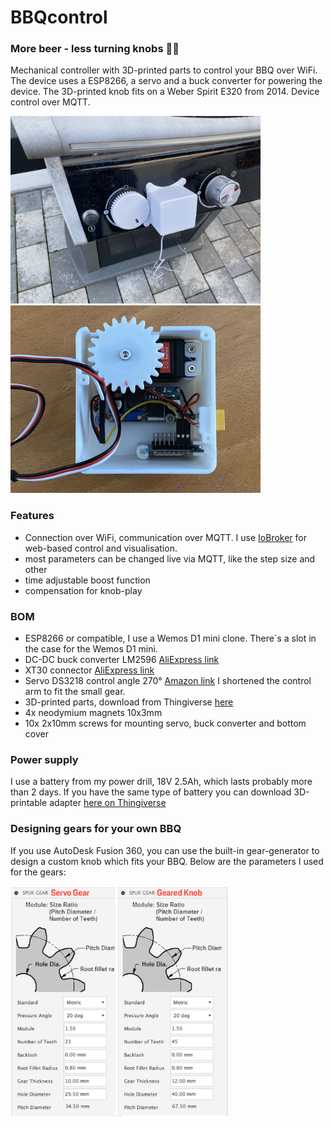 # BBQcontrol
### More beer - less turning knobs 🍺🤪

Mechanical controller with 3D-printed parts to control your BBQ over WiFi. The device uses a ESP8266, a servo and a buck converter for powering the device. The 3D-printed knob fits on a Weber Spirit E320 from 2014. Device control over MQTT.

<img src="Doc/bbq.jpeg" width="400"> <img src="Doc/internals.jpeg" width="400">

### Features
- Connection over WiFi, communication over MQTT. I use [IoBroker](https://www.iobroker.net) for web-based control and visualisation.
- most parameters can be changed live via MQTT, like the step size and other
- time adjustable boost function
- compensation for knob-play

### BOM
- ESP8266 or compatible, I use a Wemos D1 mini clone. There´s a slot in the case for the Wemos D1 mini.
- DC-DC buck converter LM2596 [AliExpress link](https://www.aliexpress.com/item/32792186556.html?spm=a2g0s.9042311.0.0.27424c4dV3YrsG)
- XT30 connector [AliExpress link](https://www.aliexpress.com/item/32773333544.html?spm=a2g0s.9042311.0.0.27424c4dV3YrsG)
- Servo DS3218 control angle 270° [Amazon link](https://www.amazon.de/gp/product/B07Q65JY1K/ref=ppx_yo_dt_b_asin_title_o04_s00?ie=UTF8&psc=1) I shortened the control arm to fit the small gear.
- 3D-printed parts, download from Thingiverse [here](https://www.thingiverse.com/thing:4780922)
- 4x neodymium magnets 10x3mm
- 10x 2x10mm screws for mounting servo, buck converter and bottom cover


### Power supply
I use a battery from my power drill, 18V 2.5Ah, which lasts probably more than 2 days.  If you have the same type of battery you can download 3D-printable adapter [here on Thingiverse](https://www.thingiverse.com/thing:4244545)

### Designing gears for your own BBQ
If you use AutoDesk Fusion 360, you can use the built-in gear-generator to design a custom knob which fits your BBQ. Below are the parameters I used for the gears:

<img src="Doc/GearGenerator.jpg" width="350">

